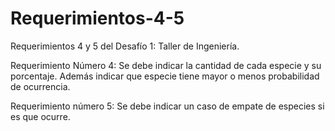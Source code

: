 # Requerimientos-4-5
Requerimientos 4 y 5 del Desafío 1: Taller de Ingeniería.

Requerimiento Número 4:
Se debe indicar la cantidad de cada especie y su porcentaje. Además indicar que especie tiene mayor o menos probabilidad de ocurrencia.

Requerimiento número 5:
Se debe indicar un caso de empate de especies si es que ocurre.
